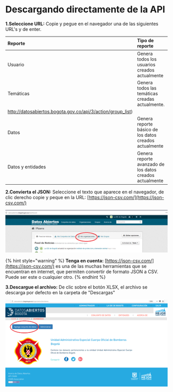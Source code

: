 # Descargando directamente de la API

**1.Seleccione URL:** Copie y pegue en el navegador una de las siguientes URL's y de enter.

| **Reporte** | Tipo de reporte | **API** |
| :--- | :--- | :--- |
| Usuario | Genera todos los usuarios creados actualmente | [http://datosabiertos.bogota.gov.co/api/3/action/user\_list](http://datosabiertos.bogota.gov.co/api/3/action/user_list) |
| Temáticas | Genera todos las temáticas creadas actualmente. | [http://datosabiertos.bogota.gov.co/api/3/action/group\_list](
http://datosabiertos.bogota.gov.co/api/3/action/group_list) |
| Datos | Genera reporte básico de los datos creados actualmente | [http://datosabiertos.bogota.gov.co/api/3/action/package\_list](http://datosabiertos.bogota.gov.co/api/3/action/package_list) |
| Datos y entidades | Genera reporte avanzado de los datos creados actualmente | [http://datosabiertos.bogota.gov.co/api/3/action/package\_search?facet.limit=300&rows=300](http://datosabiertos.bogota.gov.co/api/3/action/package_search?facet.limit=300&rows=300) |

**2.Convierta el JSON:** Seleccione el texto que aparece en el navegador, de clic derecho copie y peque en la URL: [https://json-csv.com/](https://json-csv.com/)

![](../.gitbook/assets/image%20%28205%29.png)

{% hint style="warning" %}
**Tenga en cuenta:** [https://json-csv.com/](https://json-csv.com/) es una de las muchas herramientas que se encuentran en internet, que permiten convertir de formato JSON a CSV. Puede ser este o cualquier otro.
{% endhint %}

**3.Descargue el archivo:** De clic sobre el botón XLSX, el archivo se descarga por defecto en la carpeta de "Descargas"

![](../.gitbook/assets/image%20%2878%29.png)

